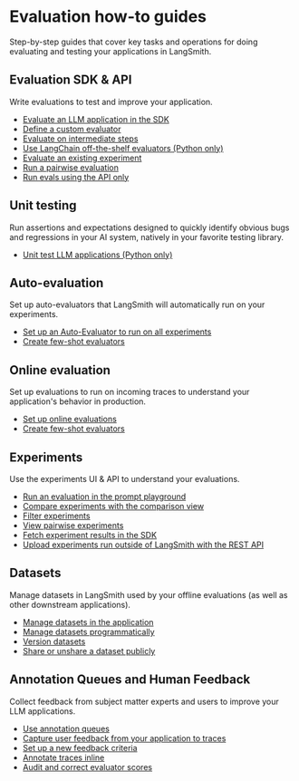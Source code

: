 # Evaluation how-to guides

Step-by-step guides that cover key tasks and operations for doing evaluating and testing your applications in LangSmith.

## Evaluation SDK & API

Write evaluations to test and improve your application.

- [Evaluate an LLM application in the SDK](./how_to_guides/evaluation/evaluate_llm_application)
- [Define a custom evaluator](./how_to_guides/evaluation/evaluate_llm_application#use-custom-evaluators)
- [Evaluate on intermediate steps](./how_to_guides/evaluation/evaluate_on_intermediate_steps)
- [Use LangChain off-the-shelf evaluators (Python only)](./how_to_guides/evaluation/use_langchain_off_the_shelf_evaluators)
- [Evaluate an existing experiment](./how_to_guides/evaluation/evaluate_existing_experiment)
- [Run a pairwise evaluation](./how_to_guides/evaluation/evaluate_pairwise)
- [Run evals using the API only](./how_to_guides/evaluation/run_evals_api_only)

## Unit testing

Run assertions and expectations designed to quickly identify obvious bugs and regressions in your AI system, natively in your favorite testing library.

- [Unit test LLM applications (Python only)](./how_to_guides/evaluation/unit_testing)

## Auto-evaluation

Set up auto-evaluators that LangSmith will automatically run on your experiments.

- [Set up an Auto-Evaluator to run on all experiments](./how_to_guides/evaluation/bind_evaluator_to_dataset)
- [Create few-shot evaluators](./how_to_guides/evaluation/create_few_shot_evaluators)

## Online evaluation

Set up evaluations to run on incoming traces to understand your application's behavior in production.

- [Set up online evaluations](../../observability/how_to_guides/monitoring/online_evaluations)
- [Create few-shot evaluators](./how_to_guides/evaluation/create_few_shot_evaluators)

## Experiments

Use the experiments UI & API to understand your evaluations.

- [Run an evaluation in the prompt playground](./how_to_guides/evaluation/run_evaluation_from_prompt_playground)
- [Compare experiments with the comparison view](./how_to_guides/evaluation/compare_experiment_results)
- [Filter experiments](./how_to_guides/evaluation/filter_experiments_ui)
- [View pairwise experiments](./how_to_guides/evaluation/evaluate_pairwise#view-pairwise-experiments)
- [Fetch experiment results in the SDK](./how_to_guides/evaluation/fetch_perf_metrics_experiment)
- [Upload experiments run outside of LangSmith with the REST API](./how_to_guides/evaluation/upload_existing_experiments)

## Datasets

Manage datasets in LangSmith used by your offline evaluations (as well as other downstream applications).

- [Manage datasets in the application](./how_to_guides/datasets/manage_datasets_in_application)
- [Manage datasets programmatically](./how_to_guides/datasets/manage_datasets_programmatically)
- [Version datasets](./how_to_guides/datasets/version_datasets)
- [Share or unshare a dataset publicly](./how_to_guides/datasets/share_dataset)

## Annotation Queues and Human Feedback

Collect feedback from subject matter experts and users to improve your LLM applications.

- [Use annotation queues](./how_to_guides/human_feedback/annotation_queues)
- [Capture user feedback from your application to traces](./how_to_guides/human_feedback/attach_user_feedback)
- [Set up a new feedback criteria](./how_to_guides/human_feedback/set_up_feedback_criteria)
- [Annotate traces inline](./how_to_guides/human_feedback/annotate_traces_inline)
- [Audit and correct evaluator scores](./how_to_guides/evaluation/audit_evaluator_scores)

